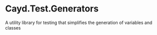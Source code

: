 # Cayd.Test.Generators
A utility library for testing that simplifies the generation of variables and classes
